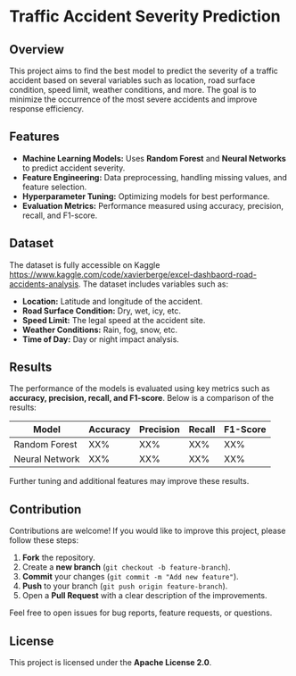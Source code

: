 # Traffic Accident Severity Prediction

## Overview  
This project aims to find the best model to predict the severity of a traffic accident based on several variables such as location, road surface condition, speed limit, weather conditions, and more. The goal is to minimize the occurrence of the most severe accidents and improve response efficiency.  

## Features  
- **Machine Learning Models:** Uses **Random Forest** and **Neural Networks** to predict accident severity.  
- **Feature Engineering:** Data preprocessing, handling missing values, and feature selection.  
- **Hyperparameter Tuning:** Optimizing models for best performance.  
- **Evaluation Metrics:** Performance measured using accuracy, precision, recall, and F1-score.  

## Dataset  
The dataset is fully accessible on Kaggle https://www.kaggle.com/code/xavierberge/excel-dashbaord-road-accidents-analysis.
The dataset includes variables such as:  
- **Location:** Latitude and longitude of the accident.  
- **Road Surface Condition:** Dry, wet, icy, etc.  
- **Speed Limit:** The legal speed at the accident site.  
- **Weather Conditions:** Rain, fog, snow, etc.  
- **Time of Day:** Day or night impact analysis.

## Results  
The performance of the models is evaluated using key metrics such as **accuracy, precision, recall, and F1-score**. Below is a comparison of the results:  

| Model           | Accuracy | Precision | Recall | F1-Score |
|----------------|----------|-----------|--------|----------|
| Random Forest  | XX%      | XX%       | XX%    | XX%      |
| Neural Network | XX%      | XX%       | XX%    | XX%      |

Further tuning and additional features may improve these results.  

## Contribution  
Contributions are welcome! If you would like to improve this project, please follow these steps:  
1. **Fork** the repository.  
2. Create a **new branch** (`git checkout -b feature-branch`).  
3. **Commit** your changes (`git commit -m "Add new feature"`).  
4. **Push** to your branch (`git push origin feature-branch`).  
5. Open a **Pull Request** with a clear description of the improvements.  

Feel free to open issues for bug reports, feature requests, or questions.  

## License  
This project is licensed under the **Apache License 2.0**.  
